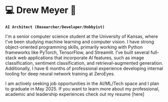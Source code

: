 # 💻 Drew Meyer 🤖
**`AI Architect (Researcher/Developer/Hobbyist)`**

I'm a senior computer science student at the University of Kansas, where I've been studying machine learning and computer vision. I have strong object-oriented programming skills, primarily working with Python frameworks like PyTorch, TensorFlow, and Streamlit. I’ve built several full-stack web applications that incorporate AI features, such as image classification, sentiment classification, and retrieval-augmented generation. Additionally, I have 6 months of professional experience developing internal tooling for deep neural network training at ZeroEyes.

I am actively seeking job opportunities in the AI/ML/Tech space and I plan to graduate in May 2025. If you want to learn more about my professional, academic and leadership experiences check out my resume [here]
